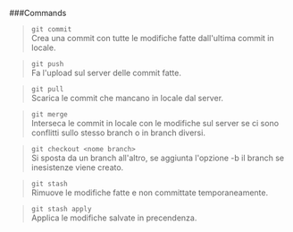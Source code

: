 ###Commands
>`git commit`  
>Crea una commit con tutte le modifiche fatte dall'ultima commit in locale.

>`git push`  
>Fa l'upload sul server delle commit fatte.

>`git pull`  
>Scarica le commit che mancano in locale dal server.

>`git merge`  
>Interseca le commit in locale con le modifiche sul server se ci sono conflitti sullo stesso branch o in branch diversi.

>`git checkout <nome branch>`  
>Si sposta da un branch all'altro, se aggiunta l'opzione -b il branch se inesistenze viene creato.

>`git stash`  
>Rimuove le modifiche fatte e non committate temporaneamente.

>`git stash apply`  
>Applica le modifiche salvate in precendenza.